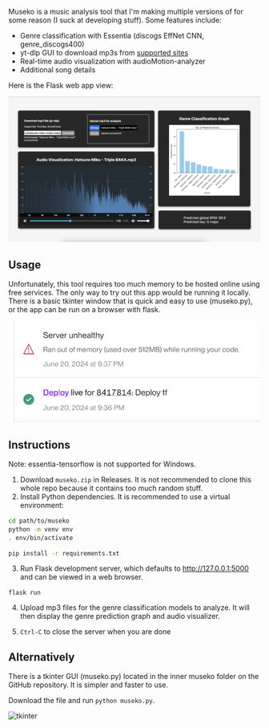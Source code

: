 Museko is a music analysis tool that I'm making multiple versions of for some reason (I suck at developing stuff).
Some features include:

- Genre classification with Essentia (discogs EffNet CNN, genre_discogs400)
- yt-dlp GUI to download mp3s from [supported sites](https://github.com/yt-dlp/yt-dlp/blob/master/supportedsites.md)
- Real-time audio visualization with audioMotion-analyzer 
- Additional song details

Here is the Flask web app view:

![Early website UI](demo/demo_2.png)


## Usage
Unfortunately, this tool requires too much memory to be hosted online using free services.
The only way to try out this app would be running it locally. There is a basic tkinter window that is quick and easy to use (museko.py), or the app can be run on a browser with flask.

![OOMkilled](demo/OOMkilled.png)

## Instructions

Note: essentia-tensorflow is not supported for Windows.

1. Download `museko.zip` in Releases. It is not recommended to clone this whole repo because it contains too much random stuff.
3. Install Python dependencies. It is recommended to use a virtual environment:
```bash
cd path/to/museko
python -m venv env
. env/bin/activate
```
```bash
pip install -r requirements.txt
```
3. Run Flask development server, which defaults to http://127.0.0.1:5000 and can be viewed in a web browser.
```
flask run
```

4. Upload mp3 files for the genre classification models to analyze. It will then display the genre prediction graph and audio visualizer.

5. ```Ctrl-C``` to close the server when you are done

## Alternatively
There is a tkinter GUI (museko.py) located in the inner museko folder on the GitHub repository. It is simpler and faster to use.

Download the file and run `python museko.py`.

<img width="695" height="638" alt="tkinter" src="https://github.com/user-attachments/assets/5f707fcd-57b5-4d07-aa00-289712e75b4b" />

